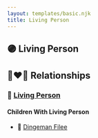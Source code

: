 ```yaml
---
layout: templates/basic.njk
title: Living Person
---
```

## 🟣 Living Person

## 👩‍❤️‍👨 Relationships

### 🔵 [Living Person](/people/3/39514400)

#### Children With Living Person
* 🔵 [Dingeman Filee](/people/1/19898025)